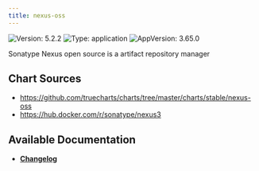 ```yaml
---
title: nexus-oss
---
```


![Version: 5.2.2](https://img.shields.io/badge/Version-5.2.2-informational?style=flat-square) ![Type: application](https://img.shields.io/badge/Type-application-informational?style=flat-square) ![AppVersion: 3.65.0](https://img.shields.io/badge/AppVersion-3.65.0-informational?style=flat-square)

Sonatype Nexus open source is a artifact repository manager

## Chart Sources

- https://github.com/truecharts/charts/tree/master/charts/stable/nexus-oss
- https://hub.docker.com/r/sonatype/nexus3

## Available Documentation

- [**Changelog**](./CHANGELOG.md)
